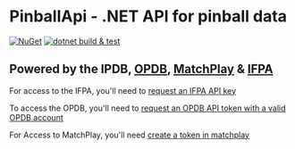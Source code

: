 # PinballApi - .NET API for pinball data  

[![NuGet](https://img.shields.io/nuget/v/PinballApi.svg)](https://www.nuget.org/packages/PinballApi/)
[![dotnet build & test](https://github.com/edgiardina/PinballApi/actions/workflows/main.yml/badge.svg)](https://github.com/edgiardina/PinballApi/actions/workflows/main.yml)

## Powered by the IPDB, [OPDB](https://opdb.org/), [MatchPlay](https://next.matchplay.events)  & [IFPA](https://www.ifpapinball.com/)

For access to the IFPA, you'll need to [request an IFPA API key](https://www.ifpapinball.com/api/request_api_key.php)

To access the OPDB, you'll need to [request an OPDB API token with a valid OPDB account](https://opdb.org/register)

For Access to MatchPlay, you'll need [create a token in matchplay](https://next.matchplay.events/api-docs/#authenticating-requests)
